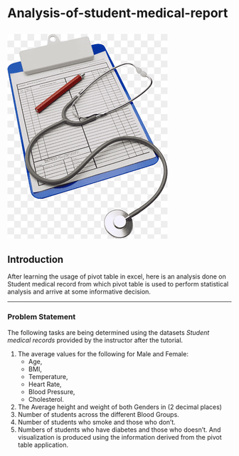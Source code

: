 # Analysis-of-student-medical-report
![](medicall_record.png)
-------
## Introduction

After learning the usage of pivot table in excel, here is an analysis done on Student medical record from which pivot table is used to perform statistical analysis and arrive at some informative decision.

--------

### Problem Statement

The following tasks are being determined using the datasets *Student medical records* provided by the instructor after the tutorial. 
  1. The average values for the following for Male and Female:
     - Age,
     - BMI,
     - Temperature,
     - Heart Rate,
     - Blood Pressure,
     - Cholesterol.
  2. The Average height and weight of both Genders in (2 decimal places)
  3. Number of students across the different Blood Groups.
  4. Number of students who smoke and those who don’t.
  5. Numbers of students who have diabetes and those who doesn’t.
And visualization is produced using the information derived from the pivot table application.







